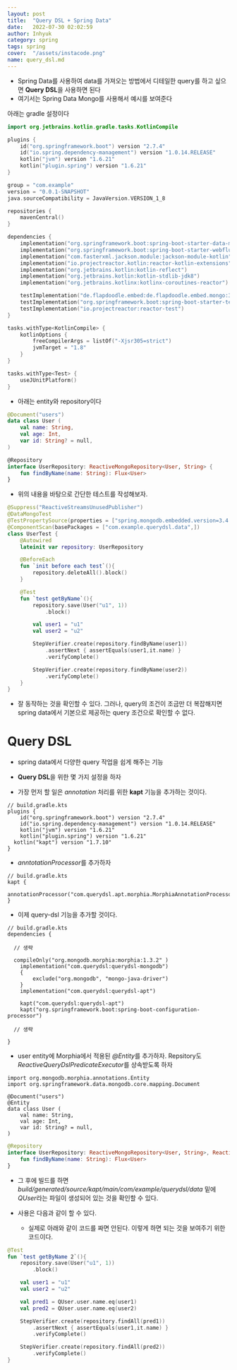 ```yaml
---
layout: post
title:  "Query DSL + Spring Data"
date:   2022-07-30 02:02:59
author: Inhyuk
category: spring
tags: spring
cover:  "/assets/instacode.png"
name: query_dsl.md
---
```


- Spring Data를 사용하여 data를 가져오는 방법에서 디테일한 query를 하고 싶으면 **Query DSL**을 사용하면 된다
- 여기서는 Spring Data Mongo를 사용해서 예시를 보여준다

아래는 gradle 설정이다

```kt
import org.jetbrains.kotlin.gradle.tasks.KotlinCompile

plugins {
	id("org.springframework.boot") version "2.7.4"
	id("io.spring.dependency-management") version "1.0.14.RELEASE"
	kotlin("jvm") version "1.6.21"
	kotlin("plugin.spring") version "1.6.21"
}

group = "com.example"
version = "0.0.1-SNAPSHOT"
java.sourceCompatibility = JavaVersion.VERSION_1_8

repositories {
	mavenCentral()
}

dependencies {
	implementation("org.springframework.boot:spring-boot-starter-data-mongodb-reactive")
	implementation("org.springframework.boot:spring-boot-starter-webflux")
	implementation("com.fasterxml.jackson.module:jackson-module-kotlin")
	implementation("io.projectreactor.kotlin:reactor-kotlin-extensions")
	implementation("org.jetbrains.kotlin:kotlin-reflect")
	implementation("org.jetbrains.kotlin:kotlin-stdlib-jdk8")
	implementation("org.jetbrains.kotlinx:kotlinx-coroutines-reactor")

	testImplementation("de.flapdoodle.embed:de.flapdoodle.embed.mongo:3.4.9")
	testImplementation("org.springframework.boot:spring-boot-starter-test")
	testImplementation("io.projectreactor:reactor-test")
}

tasks.withType<KotlinCompile> {
	kotlinOptions {
		freeCompilerArgs = listOf("-Xjsr305=strict")
		jvmTarget = "1.8"
	}
}

tasks.withType<Test> {
	useJUnitPlatform()
}
```

- 아래는 entity와 repository이다

```kt
@Document("users")
data class User (
    val name: String,
    val age: Int,
    var id: String? = null,
)

@Repository
interface UserRepository: ReactiveMongoRepository<User, String> {
    fun findByName(name: String): Flux<User>
}
```

- 위의 내용을 바탕으로 간단한 테스트를 작성해보자.

```kt
@Suppress("ReactiveStreamsUnusedPublisher")
@DataMongoTest
@TestPropertySource(properties = ["spring.mongodb.embedded.version=3.4.9"])
@ComponentScan(basePackages = ["com.example.querydsl.data",])
class UserTest {
    @Autowired
    lateinit var repository: UserRepository

    @BeforeEach
    fun `init before each test`(){
        repository.deleteAll().block()
    }

    @Test
    fun `test getByName`(){
        repository.save(User("u1", 1))
            .block()

        val user1 = "u1"
        val user2 = "u2"

        StepVerifier.create(repository.findByName(user1))
            .assertNext { assertEquals(user1,it.name) }
            .verifyComplete()

        StepVerifier.create(repository.findByName(user2))
            .verifyComplete()
    }
}
```

- 잘 동작하는 것을 확인할 수 있다. 그러나, query의 조건이 조금만 더 복잡해지면 spring data에서 기본으로 제공하는 query 조건으로 확인할 수 없다.

Query DSL
=========

- spring data에서 다양한 query 작업을 쉽게 해주는 기능
- **Query DSL**을 위한 몇 가지 설정을 하자

- 가장 먼저 할 일은 *annotation* 처리를 위한 **kapt** 기능을 추가하는 것이다.

```
// build.gradle.kts
plugins {
	id("org.springframework.boot") version "2.7.4"
	id("io.spring.dependency-management") version "1.0.14.RELEASE"
	kotlin("jvm") version "1.6.21"
	kotlin("plugin.spring") version "1.6.21"
  kotlin("kapt") version "1.7.10"
}
```

- *anntotationProcessor*를 추가하자

```
// build.gradle.kts
kapt {
	annotationProcessor("com.querydsl.apt.morphia.MorphiaAnnotationProcessor")
}
```

- 이제 query-dsl 기능을 추가할 것이다.

```
// build.gradle.kts
dependencies {

  // 생략

  compileOnly("org.mongodb.morphia:morphia:1.3.2" )
	implementation("com.querydsl:querydsl-mongodb")
	{
		exclude("org.mongodb", "mongo-java-driver")
	}
	implementation("com.querydsl:querydsl-apt")

	kapt("com.querydsl:querydsl-apt")
	kapt("org.springframework.boot:spring-boot-configuration-processor")

  // 생략

}
```

- user entity에 Morphia에서 적용된 *@Entity*를 추가하자. Repsitory도 *ReactiveQueryDslPredicateExecutor*를 상속받도록 하자

```
import org.mongodb.morphia.annotations.Entity
import org.springframework.data.mongodb.core.mapping.Document

@Document("users")
@Entity
data class User (
    val name: String,
    val age: Int,
    var id: String? = null,
)
```

```kt
@Repository
interface UserRepository: ReactiveMongoRepository<User, String>, ReactiveQuerydslPredicateExecutor<User>{
    fun findByName(name: String): Flux<User>
}
```

- 그 후에 빌드를 하면 *build/generated/source/kapt/main/com/example/querydsl/data* 밑에 *QUser*라는 파일이 생성되어 있는 것을 확인할 수 있다.

- 사용은 다음과 같이 할 수 있다.
  - 실제로 아래와 같이 코드를 짜면 안된다. 이렇게 하면 되는 것을 보여주기 위한 코드이다.

```kt
@Test
fun `test getByName 2`(){
    repository.save(User("u1", 1))
        .block()

    val user1 = "u1"
    val user2 = "u2"

    val pred1 = QUser.user.name.eq(user1)
    val pred2 = QUser.user.name.eq(user2)

    StepVerifier.create(repository.findAll(pred1))
        .assertNext { assertEquals(user1,it.name) }
        .verifyComplete()

    StepVerifier.create(repository.findAll(pred2))
        .verifyComplete()
}
```
